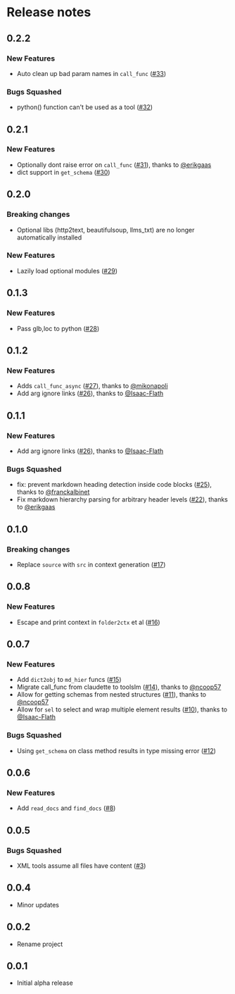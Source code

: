 # Release notes

<!-- do not remove -->

## 0.2.2

### New Features

- Auto clean up bad param names in `call_func` ([#33](https://github.com/AnswerDotAI/toolslm/issues/33))

### Bugs Squashed

- python() function can't be used as a tool ([#32](https://github.com/AnswerDotAI/toolslm/issues/32))


## 0.2.1

### New Features

- Optionally dont raise error on `call_func` ([#31](https://github.com/AnswerDotAI/toolslm/pull/31)), thanks to [@erikgaas](https://github.com/erikgaas)
- dict support in `get_schema` ([#30](https://github.com/AnswerDotAI/toolslm/issues/30))


## 0.2.0

### Breaking changes

- Optional libs (http2text, beautifulsoup, llms_txt) are no longer automatically installed

### New Features

- Lazily load optional modules ([#29](https://github.com/AnswerDotAI/toolslm/issues/29))


## 0.1.3

### New Features

- Pass glb,loc to python ([#28](https://github.com/AnswerDotAI/toolslm/issues/28))

## 0.1.2

### New Features

- Adds `call_func_async` ([#27](https://github.com/AnswerDotAI/toolslm/pull/27)), thanks to [@mikonapoli](https://github.com/mikonapoli)
- Add arg ignore links ([#26](https://github.com/AnswerDotAI/toolslm/pull/26)), thanks to [@Isaac-Flath](https://github.com/Isaac-Flath)


## 0.1.1

### New Features

- Add arg ignore links ([#26](https://github.com/AnswerDotAI/toolslm/pull/26)), thanks to [@Isaac-Flath](https://github.com/Isaac-Flath)

### Bugs Squashed

- fix: prevent markdown heading detection inside code blocks ([#25](https://github.com/AnswerDotAI/toolslm/pull/25)), thanks to [@franckalbinet](https://github.com/franckalbinet)
- Fix markdown hierarchy parsing for arbitrary header levels ([#22](https://github.com/AnswerDotAI/toolslm/pull/22)), thanks to [@erikgaas](https://github.com/erikgaas)


## 0.1.0

### Breaking changes

- Replace `source` with `src` in context generation ([#17](https://github.com/AnswerDotAI/toolslm/issues/17))


## 0.0.8

### New Features

- Escape and print context in `folder2ctx` et al ([#16](https://github.com/AnswerDotAI/toolslm/issues/16))


## 0.0.7

### New Features

- Add `dict2obj` to `md_hier` funcs ([#15](https://github.com/AnswerDotAI/toolslm/issues/15))
- Migrate call_func from claudette to toolslm ([#14](https://github.com/AnswerDotAI/toolslm/pull/14)), thanks to [@ncoop57](https://github.com/ncoop57)
- Allow for getting schemas from nested structures ([#11](https://github.com/AnswerDotAI/toolslm/pull/11)), thanks to [@ncoop57](https://github.com/ncoop57)
- Allow for `sel` to select and wrap multiple element results ([#10](https://github.com/AnswerDotAI/toolslm/pull/10)), thanks to [@Isaac-Flath](https://github.com/Isaac-Flath)

### Bugs Squashed

- Using `get_schema` on class method results in type missing error ([#12](https://github.com/AnswerDotAI/toolslm/issues/12))


## 0.0.6

### New Features

- Add `read_docs` and `find_docs` ([#8](https://github.com/AnswerDotAI/toolslm/issues/8))


## 0.0.5

### Bugs Squashed

- XML tools assume all files have content ([#3](https://github.com/AnswerDotAI/toolslm/issues/3))


## 0.0.4

- Minor updates

## 0.0.2

- Rename project


## 0.0.1

- Initial alpha release

